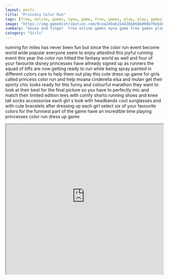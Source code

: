 ```yaml
---
layout: posts
title: "Princess Color Run"
tags: [free, online, games, oyna, game, free, games, play, play, games]
image: "https://img.gamedistribution.com/0cea249a615443bb858b008b70eb5612.jpg"
summary: "mouse and finger  free online games oyna game free games play play games"
category: "Girls"
---
```


running for miles has never been fun but since the color run event become world wide popular everyone seem to enjoy attestind this joyful running event this year the color run hitted the fantasy world as well and four of your favourite disney princesses have allready signed up as runners the squad of bffs are now getting ready to run while being spray painted in different colors care to help them out play this cute dress up game for girls called princess color run and help moana cinderella elsa and mulan get their sporty chic looks ready for this funny and colourful marathon they want to look at their best for the final picture so you have to perfectly mic and match their limited edition tees with comfy shorts running shoes and knee tall socks accessorise each girl s look with headbands cool sunglasses and with cute bracelets after dressing up each girl select six of your favourite colors for the funniest part of the game have an incredible time playing princesses color run dress up game

<iframe width="100%" height="480px;" src="https://html5.gamedistribution.com/0cea249a615443bb858b008b70eb5612/"></iframe>